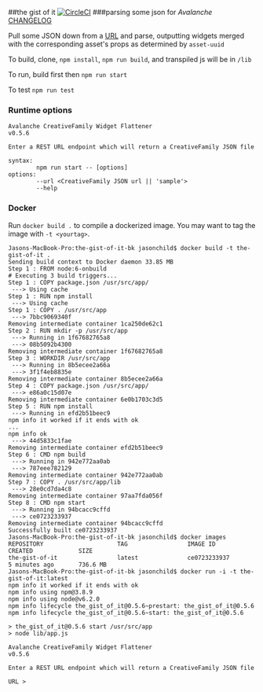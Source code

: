 ##the gist of it
[![CircleCI](https://circleci.com/gh/jason-c-child/the-gist-of-it/tree/master.svg?style=shield&circle-token=a658d9402936e175cc67495421a40ea70e6856e9)](https://circleci.com/gh/jason-c-child/the-gist-of-it/tree/master)
###parsing some json for *Avalanche*
[CHANGELOG](https://github.com/jason-c-child/the-gist-of-it/blob/master/CHANGELOG.md)


Pull some JSON down from a [URL](https://gist.githubusercontent.com/ktilcu/ef1d416279e453389c5d4cf1e6fb708b/raw/160782d79e83b64da142969ccaa7f9cf1fa16e01/CreativeFamily.json) and parse, outputting widgets merged with the corresponding asset's props as determined by `asset-uuid`

To build, clone, `npm install`, `npm run build`, and transpiled js will be in `/lib`

To run, build first then `npm run start`

To test `npm run test`

### Runtime options

```
Avalanche CreativeFamily Widget Flattener
v0.5.6

Enter a REST URL endpoint which will return a CreativeFamily JSON file

syntax:
        npm run start -- [options]
options:
        --url <CreativeFamily JSON url || 'sample'>
        --help

```

### Docker

Run `docker build .` to compile a dockerized image. You may want to tag the image with `-t <yourtag>`.

```console
Jasons-MacBook-Pro:the-gist-of-it-bk jasonchild$ docker build -t the-gist-of-it .
Sending build context to Docker daemon 33.85 MB
Step 1 : FROM node:6-onbuild
# Executing 3 build triggers...
Step 1 : COPY package.json /usr/src/app/
 ---> Using cache
Step 1 : RUN npm install
 ---> Using cache
Step 1 : COPY . /usr/src/app
 ---> 7bbc9069340f
Removing intermediate container 1ca250de62c1
Step 2 : RUN mkdir -p /usr/src/app
 ---> Running in 1f67682765a8
 ---> 08b5092b4300
Removing intermediate container 1f67682765a8
Step 3 : WORKDIR /usr/src/app
 ---> Running in 8b5ecee2a66a
 ---> 3f1f4eb8835e
Removing intermediate container 8b5ecee2a66a
Step 4 : COPY package.json /usr/src/app/
 ---> e86a0c15d07e
Removing intermediate container 6e0b1703c3d5
Step 5 : RUN npm install
 ---> Running in efd2b51beec9
npm info it worked if it ends with ok
...
npm info ok
 ---> 44d5833c1fae
Removing intermediate container efd2b51beec9
Step 6 : CMD npm build
 ---> Running in 942e772aa0ab
 ---> 787eee782129
Removing intermediate container 942e772aa0ab
Step 7 : COPY . /usr/src/app/lib
 ---> 28e0cd7da4c8
Removing intermediate container 97aa7fda056f
Step 8 : CMD npm start
 ---> Running in 94bcacc9cffd
 ---> ce0723233937
Removing intermediate container 94bcacc9cffd
Successfully built ce0723233937
Jasons-MacBook-Pro:the-gist-of-it-bk jasonchild$ docker images
REPOSITORY                     TAG                 IMAGE ID            CREATED             SIZE
the-gist-of-it                 latest              ce0723233937        5 minutes ago       736.6 MB
Jasons-MacBook-Pro:the-gist-of-it-bk jasonchild$ docker run -i -t the-gist-of-it:latest
npm info it worked if it ends with ok
npm info using npm@3.8.9
npm info using node@v6.2.0
npm info lifecycle the_gist_of_it@0.5.6~prestart: the_gist_of_it@0.5.6
npm info lifecycle the_gist_of_it@0.5.6~start: the_gist_of_it@0.5.6

> the_gist_of_it@0.5.6 start /usr/src/app
> node lib/app.js

Avalanche CreativeFamily Widget Flattener
v0.5.6

Enter a REST URL endpoint which will return a CreativeFamily JSON file

URL >

```

